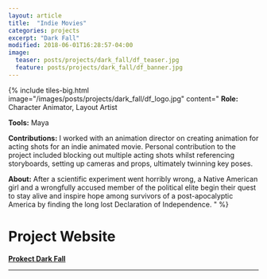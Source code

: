 ```yaml
---
layout: article
title:  "Indie Movies"
categories: projects
excerpt: "Dark Fall"
modified: 2018-06-01T16:28:57-04:00
image:
  teaser: posts/projects/dark_fall/df_teaser.jpg
  feature: posts/projects/dark_fall/df_banner.jpg
---
```


{% include tiles-big.html
    image="/images/posts/projects/dark_fall/df_logo.jpg"
    content="
**Role:** Character Animator, Layout Artist

**Tools:** Maya
             
**Contributions:** I worked with an animation director on creating animation for acting shots for an indie animated movie. Personal contribution to the project included blocking out multiple acting shots whilst referencing storyboards, setting up cameras and props, ultimately twinning key poses.

**About:** After a scientific experiment went horribly wrong, a Native American girl and a wrongfully accused member of the political elite begin their quest to stay alive and inspire hope among survivors of a post-apocalyptic America by finding the long lost Declaration of Independence.
"
%}

# Project Website

<strong> [Prokect Dark Fall](http://themonkeysuite.com/darkfall/index.html)</strong>

___


